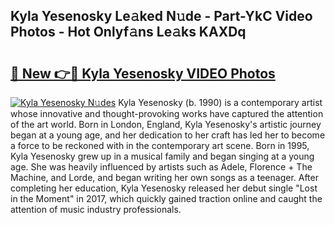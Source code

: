## Kyla Yesenosky Le𝚊ked N𝚞de - Part-YkC Video Photos - Hot Onlyf𝚊ns Le𝚊ks KAXDq

# <h2><a href="http://ab72226.deff.icu/?id=Kyla+Yesenosky">🔗 New 👉🔴 Kyla Yesenosky VIDEO Photos</a></h2>

[![Kyla Yesenosky N𝚞des](https://i.imgur.com/rIISA9y.gif)](http://ab72226.deff.icu/?id=Kyla+Yesenosky)
Kyla Yesenosky (b. 1990) is a contemporary artist whose innovative and thought-provoking works have captured the attention of the art world. Born in London, England, Kyla Yesenosky's artistic journey began at a young age, and her dedication to her craft has led her to become a force to be reckoned with in the contemporary art scene. Born in 1995, Kyla Yesenosky grew up in a musical family and began singing at a young age. She was heavily influenced by artists such as Adele, Florence + The Machine, and Lorde, and began writing her own songs as a teenager. After completing her education, Kyla Yesenosky released her debut single "Lost in the Moment" in 2017, which quickly gained traction online and caught the attention of music industry professionals.
